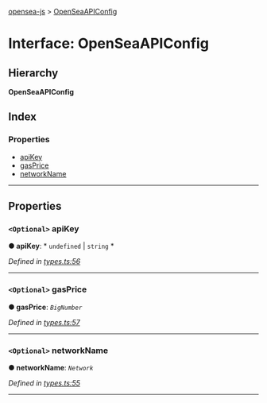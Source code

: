 [opensea-js](../README.md) > [OpenSeaAPIConfig](../interfaces/openseaapiconfig.md)

# Interface: OpenSeaAPIConfig

## Hierarchy

**OpenSeaAPIConfig**

## Index

### Properties

* [apiKey](openseaapiconfig.md#apikey)
* [gasPrice](openseaapiconfig.md#gasprice)
* [networkName](openseaapiconfig.md#networkname)

---

## Properties

<a id="apikey"></a>

### `<Optional>` apiKey

**● apiKey**: * `undefined` &#124; `string`
*

*Defined in [types.ts:56](https://github.com/ProjectOpenSea/opensea-js/blob/5d9293e/src/types.ts#L56)*

___
<a id="gasprice"></a>

### `<Optional>` gasPrice

**● gasPrice**: *`BigNumber`*

*Defined in [types.ts:57](https://github.com/ProjectOpenSea/opensea-js/blob/5d9293e/src/types.ts#L57)*

___
<a id="networkname"></a>

### `<Optional>` networkName

**● networkName**: *`Network`*

*Defined in [types.ts:55](https://github.com/ProjectOpenSea/opensea-js/blob/5d9293e/src/types.ts#L55)*

___

